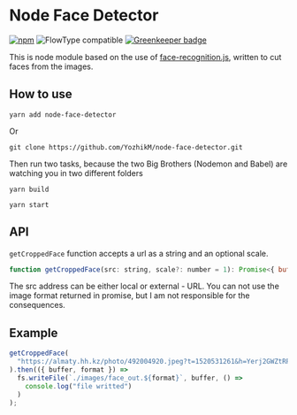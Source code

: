 # Node Face Detector

[![npm](https://img.shields.io/npm/dt/node-face-detector.svg)](http://www.npmtrends.com/node-face-detector)
![FlowType compatible](https://img.shields.io/badge/flowtype-compatible-brightgreen.svg)
[![Greenkeeper badge](https://badges.greenkeeper.io/YozhikM/node-face-detector.svg)](https://greenkeeper.io/)

This is node module based on the use of [face-recognition.js](https://github.com/justadudewhohacks/face-recognition.js), written to cut faces from the images.

## How to use

```
yarn add node-face-detector
```

Or

```
git clone https://github.com/YozhikM/node-face-detector.git
```

Then run two tasks, because the two Big Brothers (Nodemon and Babel) are watching you in two different folders

```
yarn build

yarn start
```

## API

`getCroppedFace` function accepts a url as a string and an optional scale.

```js
function getCroppedFace(src: string, scale?: number = 1): Promise<{ buffer: Buffer, format: string }>
```

The src address can be either local or external - URL.
You can not use the image format returned in promise, but I am not responsible for the consequences.

## Example

```js
getCroppedFace(
  "https://almaty.hh.kz/photo/492004920.jpeg?t=1520531261&h=Yerj2GWZtRPEUR6cQFGSjw"
).then(({ buffer, format }) =>
  fs.writeFile(`./images/face_out.${format}`, buffer, () =>
    console.log("file writted")
  )
);
```

